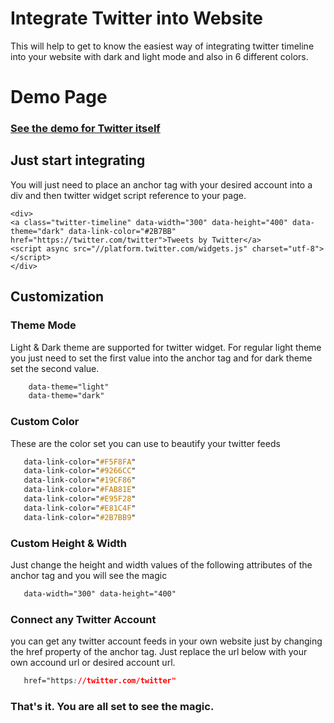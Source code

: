 # Integrate Twitter into Website
This will help to get to know the easiest way of integrating twitter timeline into your website with dark and light mode and also in 6 different colors.
# Demo Page
### [See the demo for Twitter itself]()
## Just start integrating
You will just need to place an anchor tag with your desired account into a div and then twitter widget script reference to your page.

    <div>
    <a class="twitter-timeline" data-width="300" data-height="400" data-theme="dark" data-link-color="#2B7BB" href="https://twitter.com/twitter">Tweets by Twitter</a>
    <script async src="//platform.twitter.com/widgets.js" charset="utf-8"></script>
    </div>
    
## Customization
### Theme Mode
Light & Dark theme are supported for twitter widget.
For regular light theme you just need to set the first value into the anchor tag and for dark theme set the second value. 
```css
    data-theme="light"
    data-theme="dark"
```    
### Custom Color
These are the color set you can use to beautify your twitter feeds 
```css
   data-link-color="#F5F8FA"
   data-link-color="#9266CC"
   data-link-color="#19CF86"
   data-link-color="#FAB81E"
   data-link-color="#E95F28"
   data-link-color="#E81C4F"
   data-link-color="#2B7BB9"
```    
### Custom Height & Width
Just change the height and width values of the following attributes of the anchor tag and you will see the magic
```css
   data-width="300" data-height="400"
``` 
### Connect any Twitter Account
you can get any twitter account feeds in your own website just by changing the href property of the anchor tag. Just replace the url below with your own accound url or desired account url. 
```css
   href="https://twitter.com/twitter"
``` 
### That's it. You are all set to see the magic.
